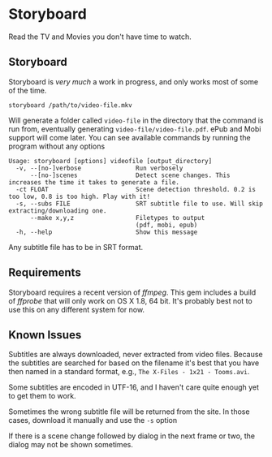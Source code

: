 # Storyboard

Read the TV and Movies you don't have time to watch.

## Storyboard

Storyboard is _very much_ a work in progress, and only works most of some of the time.

    storyboard /path/to/video-file.mkv

Will generate a folder called `video-file` in the directory that the command is run from, eventually generating `video-file/video-file.pdf`. ePub and Mobi support will come later. You can see available commands by running the program without any options

    Usage: storyboard [options] videofile [output_directory]
      -v, --[no-]verbose               Run verbosely
          --[no-]scenes                Detect scene changes. This increases the time it takes to generate a file.
      -ct FLOAT                        Scene detection threshold. 0.2 is too low, 0.8 is too high. Play with it!
      -s, --subs FILE                  SRT subtitle file to use. Will skip extracting/downloading one.
          --make x,y,z                 Filetypes to output
                                       (pdf, mobi, epub)
      -h, --help                       Show this message

Any subtitle file has to be in SRT format.

## Requirements

Storyboard requires a recent version of *ffmpeg*. This gem includes a build of *ffprobe* that will only work on OS X 1.8, 64 bit. It's probably best not to use this on any different system for now.

## Known Issues

Subtitles are always downloaded, never extracted from video files. Because the subtitles are searched for based on the filename it's best that you have then named in a standard format, e.g., `The X-Files - 1x21 - Tooms.avi`.

Some subtitles are encoded in UTF-16, and I haven't care quite enough yet to get them to work.

Sometimes the wrong subtitle file will be returned from the site. In those cases, download it manually and use the `-s` option

If there is a scene change followed by dialog in the next frame or two, the dialog may not be shown sometimes.
